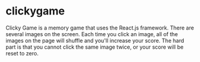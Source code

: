 # clickygame

Clicky Game is a memory game that uses the React.js framework. There are several images on the screen. Each time you click an image, all of the images on the page will shuffle and you'll increase your score. The hard part is that you cannot click the same image twice, or your score will be reset to zero.  

